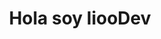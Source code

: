 <div align="center">
  <h1 align="center">Hola soy <span style"color:#2980b9">liooDev</span></h1>
</div>
